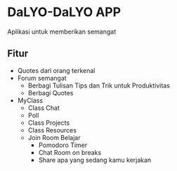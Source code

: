 # DaLYO-DaLYO APP

Aplikasi untuk memberikan semangat

## Fitur

- Quotes dari orang terkenal
- Forum semangat
  - Berbagi Tulisan Tips dan Trik untuk Produktivitas
  - Berbagi Quotes
- MyClass
  - Class Chat
  - Poll
  - Class Projects
  - Class Resources
  - Join Room Belajar
    - Pomodoro Timer
    - Chat Room on breaks
    - Share apa yang sedang kamu kerjakan
